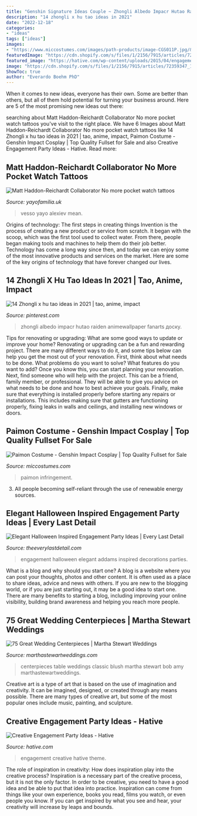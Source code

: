 ```yaml
---
title: "Genshin Signature Ideas Couple ~ Zhongli Albedo Impacr Hutao Raiden Animewallpaper Fanarts доску"
description: "14 zhongli x hu tao ideas in 2021"
date: "2022-12-18"
categories:
- "ideas"
tags: ["ideas"]
images:
- "https://www.miccostumes.com/images/path-products/image-CGS011P.jpg/&amp;width=1200&amp;height=1200&amp;original=77s8AgZSGN6A&amp;a.jpg"
featuredImage: "https://cdn.shopify.com/s/files/1/2156/7915/articles/72359347_10157461793772980_389072720748347392_n_734x960.jpg?v=1573821405"
featured_image: "https://hative.com/wp-content/uploads/2015/04/engagement-party-ideas/engagement-party-ideas.jpg"
image: "https://cdn.shopify.com/s/files/1/2156/7915/articles/72359347_10157461793772980_389072720748347392_n_734x960.jpg?v=1573821405"
ShowToc: true
author: "Everardo Boehm PhD"
---
```



When it comes to new ideas, everyone has their own. Some are better than others, but all of them hold potential for turning your business around. Here are 5 of the most promising new ideas out there: 

	

		
searching about Matt Haddon-Reichardt Collaborator No more pocket watch tattoos you've visit to the right place. We have 6 Images about Matt Haddon-Reichardt Collaborator No more pocket watch tattoos like 14 Zhongli x hu tao ideas in 2021 | tao, anime, impact, Paimon Costume - Genshin Impact Cosplay | Top Quality Fullset for Sale and also Creative Engagement Party Ideas - Hative. Read more:
		
    
## Matt Haddon-Reichardt Collaborator No More Pocket Watch Tattoos

<img loading=lazy src="https://cdn.shopify.com/s/files/1/2156/7915/articles/72359347_10157461793772980_389072720748347392_n_734x960.jpg?v=1573821405" onerror="this.onerror=null;this.src='https://tse4.mm.bing.net/th?id=OIP.Pdk_1fcaJ_Y6xpyb8Xi0QgHaJr&amp;pid=15.1';" alt="Matt Haddon-Reichardt Collaborator No more pocket watch tattoos">

_Source: yayofamilia.uk_

>vesso yayo alexiev mean. 

	

Origins of technology: The first steps in creating things
Invention is the process of creating a new product or service from scratch. It began with the scoop, which was the first tool used to collect water. From there, people began making tools and machines to help them do their job better. Technology has come a long way since then, and today we can enjoy some of the most innovative products and services on the market. Here are some of the key origins of technology that have forever changed our lives.

    
## 14 Zhongli X Hu Tao Ideas In 2021 | Tao, Anime, Impact

<img loading=lazy src="https://i.pinimg.com/474x/ba/22/5b/ba225b6e7fa7554fa4c587ac61927fbb.jpg" onerror="this.onerror=null;this.src='https://tse2.mm.bing.net/th?id=OIP.xxP2JA2woSoyxnWpv4qvnwAAAA&amp;pid=15.1';" alt="14 Zhongli x hu tao ideas in 2021 | tao, anime, impact">

_Source: pinterest.com_

>zhongli albedo impacr hutao raiden animewallpaper fanarts доску. 

	

Tips for renovating or upgrading: What are some good ways to update or improve your home?
Renovating or upgrading can be a fun and rewarding project. There are many different ways to do it, and some tips below can help you get the most out of your renovation. First, think about what needs to be done. What problems do you want to solve? What features do you want to add? Once you know this, you can start planning your renovation. Next, find someone who will help with the project. This can be a friend, family member, or professional. They will be able to give you advice on what needs to be done and how to best achieve your goals. Finally, make sure that everything is installed properly before starting any repairs or installations. This includes making sure that gutters are functioning properly, fixing leaks in walls and ceilings, and installing new windows or doors.

    
## Paimon Costume - Genshin Impact Cosplay | Top Quality Fullset For Sale

<img loading=lazy src="https://www.miccostumes.com/images/path-products/image-CGS011P.jpg/&amp;width=1200&amp;height=1200&amp;original=77s8AgZSGN6A&amp;a.jpg" onerror="this.onerror=null;this.src='https://tse2.mm.bing.net/th?id=OIP.nAQ1og-dvw9Sh0JdBpV7sAHaK3&amp;pid=15.1';" alt="Paimon Costume - Genshin Impact Cosplay | Top Quality Fullset for Sale">

_Source: miccostumes.com_

>paimon infringement. 

	

3. All people becoming self-reliant through the use of renewable energy sources. 

    
## Elegant Halloween Inspired Engagement Party Ideas | Every Last Detail

<img loading=lazy src="https://s3-us-east-2.amazonaws.com/eldmedia/wp-content/uploads/2013/10/Halloween-Inspired-Engagement-Party-Ideas_0023-1.jpg" onerror="this.onerror=null;this.src='https://tse2.mm.bing.net/th?id=OIP.fTsL-0BGNiaBI4VrI0NOZQHaLF&amp;pid=15.1';" alt="Elegant Halloween Inspired Engagement Party Ideas | Every Last Detail">

_Source: theeverylastdetail.com_

>engagement halloween elegant addams inspired decorations parties. 

	

What is a blog and why should you start one?
A blog is a website where you can post your thoughts, photos and other content. It is often used as a place to share ideas, advice and news with others. If you are new to the blogging world, or if you are just starting out, it may be a good idea to start one. There are many benefits to starting a blog, including improving your online visibility, building brand awareness and helping you reach more people.

    
## 75 Great Wedding Centerpieces | Martha Stewart Weddings

<img loading=lazy src="https://assets.marthastewartweddings.com/styles/wmax-520-highdpi/d39/amy-bob-wedding-table-0753-s111884-0715/amy-bob-wedding-table-0753-s111884-0715_vert.jpg?itok=CMJQhw4L" onerror="this.onerror=null;this.src='https://tse3.mm.bing.net/th?id=OIP.qpzvwDQpf-NMJq2mAaBAFwHaJQ&amp;pid=15.1';" alt="75 Great Wedding Centerpieces | Martha Stewart Weddings">

_Source: marthastewartweddings.com_

>centerpieces table weddings classic blush martha stewart bob amy marthastewartweddings. 

	

Creative art is a type of art that is based on the use of imagination and creativity. It can be imagined, designed, or created through any means possible. There are many types of creative art, but some of the most popular ones include music, painting, and sculpture.

    
## Creative Engagement Party Ideas - Hative

<img loading=lazy src="https://hative.com/wp-content/uploads/2015/04/engagement-party-ideas/engagement-party-ideas.jpg" onerror="this.onerror=null;this.src='https://tse1.mm.bing.net/th?id=OIP.711jK-YYMKIVnnOlxjMGSAHaO0&amp;pid=15.1';" alt="Creative Engagement Party Ideas - Hative">

_Source: hative.com_

>engagement creative hative theme. 

	

The role of inspiration in creativity: How does inspiration play into the creative process?
Inspiration is a necessary part of the creative process, but it is not the only factor. In order to be creative, you need to have a good idea and be able to put that idea into practice. Inspiration can come from things like your own experience, books you read, films you watch, or even people you know. If you can get inspired by what you see and hear, your creativity will increase by leaps and bounds.


